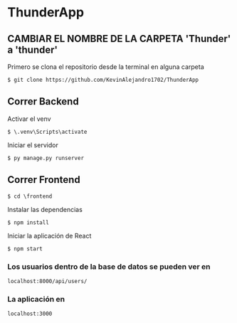 # ThunderApp

## CAMBIAR EL NOMBRE DE LA CARPETA 'Thunder' a 'thunder'

Primero se clona el repositorio desde la terminal en alguna carpeta
```
$ git clone https://github.com/KevinAlejandro1702/ThunderApp
```

## Correr Backend

Activar el venv
```
$ \.venv\Scripts\activate
```

Iniciar el servidor
```
$ py manage.py runserver
```

## Correr Frontend
```
$ cd \frontend
```

Instalar las dependencias
```
$ npm install
```

Iniciar la aplicación de React
```
$ npm start
```

### Los usuarios dentro de la base de datos se pueden ver en
```
localhost:8000/api/users/
```

### La aplicación en
```
localhost:3000
```
